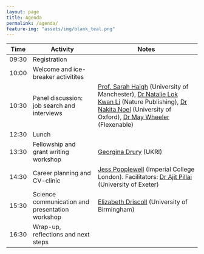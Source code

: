 ```yaml
---
layout: page
title: Agenda
permalink: /agenda/
feature-img: "assets/img/blank_teal.png"
---
```


| Time | Activity | Notes | 
|------|-------|-------|
| 09:30 | Registration | | 
| 10:00 | Welcome and ice-breaker activitites | |
| 10:30 |  Panel discussion: job search and interviews | [Prof. Sarah Haigh](https://www.research.manchester.ac.uk/portal/sarah.haigh.html) (University of Manchester), [Dr Natalie Lok Kwan Li](https://hk.linkedin.com/in/natalielilk) (Nature Publishing), [Dr Nakita Noel](https://www.physics.ox.ac.uk/our-people/noel) (University of Oxford), [Dr May Wheeler](https://www.linkedin.com/in/may-wheeler-40b37274/) (Flexenable) |
| 12:30 | Lunch |
| 13:30 | Fellowship and grant writing workshop  | [Georgina Drury](https://uk.linkedin.com/in/georgina-drury-34a03845) (UKRI) | 
| 14:30 | Career planning and CV-clinic | [Jess Popplewell](https://www.jesspopplewell.com/) (Imperial College London). Facilitators: [Dr Ajit Pillai](https://renewable.exeter.ac.uk/staff/ap676?sm=ap676) (University of Exeter)| 
| 15:30 | Science communication and presentation workshop | [Elizabeth Driscoll](https://www.rsc.org/prizes-funding/prizes/2021-winners/miss-elizabeth-driscoll/) (University of Birmingham) |
| 16:30 | Wrap-up, reflections and next steps |
